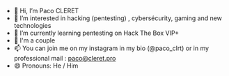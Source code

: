 - 👋 Hi, I’m Paco CLERET
- 👀 I’m interested in hacking (pentesting) , cybersécurity, gaming and new technologies
- 🌱 I’m currently learning pentesting on Hack The Box VIP+
- 💞️ I'm a couple
- 📫 You can join me on my instagram in my bio (@paco_clrt) or in my professional mail : paco@cleret.pro
- 😄 Pronouns: He / Him
